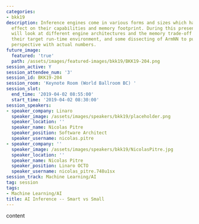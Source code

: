 ```yaml
---
categories:
- bkk19
description: Inference engines come in various forms and sizes which has a direct
  effect on their capabilities and memory footprint. During this presentation, we
  will look at different engine architectures and the memory trade-off implied by
  their target run-time environment, and some dissecting of ArmNN to put things in
  perspective with actual numbers.
future_image:
  featured: 'true'
  path: /assets/images/featured-images/bkk19/BKK19-204.png
session_active: Y
session_attendee_num: '3'
session_id: BKK19-204
session_room: 'Keynote Room (World Ballroom BC) '
session_slot:
  end_time: '2019-04-02 08:55:00'
  start_time: '2019-04-02 08:30:00'
session_speakers:
- speaker_company: Linaro
  speaker_image: /assets/images/speakers/bkk19/placeholder.png
  speaker_location: ''
  speaker_name: Nicolas Pitre
  speaker_position: Software Architect
  speaker_username: nicolas.pitre
- speaker_company: ''
  speaker_image: /assets/images/speakers/bkk19/NicolasPitre.jpg
  speaker_location: ''
  speaker_name: Nicolas Pitre
  speaker_position: Linaro OCTO
  speaker_username: nicolas_pitre.748u1sx
session_track: Machine Learning/AI
tag: session
tags:
- Machine Learning/AI
title: AI Inference -- Smart vs Small
---
```


content